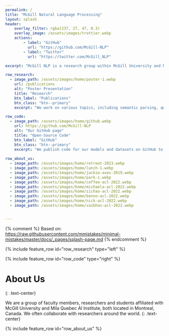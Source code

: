 ```yaml
---
permalink: /
title: "McGill Natural Language Processing"
layout: splash
header:
    overlay_filter: rgba(237, 27, 47, 0.3)
    overlay_image: /assets/images/trottier.webp
    actions:
        - label: "GitHub"
          url: "https://github.com/McGill-NLP"
        - label: "Twitter"
          url: "https://twitter.com/McGill_NLP"

excerpt: "McGill NLP is a research group within McGill University and Mila focusing on various topics in natural language processing."

row_research:
  - image_path: /assets/images/home/poster-1.webp
    url: /publications
    alt: "Poster Presentation"
    title: "Research"
    btn_label: "Publications"
    btn_class: "btn--primary"
    excerpt: "We work on various topics, including semantic parsing, question answering, reading comprehension, and conversational systems. We present our works in Computational Linguistics, NLP and ML conferences and journals."

row_code:
  - image_path: /assets/images/home/github.webp
    url: https://github.com/McGill-NLP
    alt: "Our GitHub page"
    title: "Open-Source Code"
    btn_label: "GitHub"
    btn_class: "btn--primary"
    excerpt: "We publish code for our models and datasets on GitHub to make it easier for researchers and developers to reproduce and build upon our work. We welcome pull requests and issues on active projects from the community."
  
row_about_us:
  - image_path: /assets/images/home/retreat-2023.webp
  - image_path: /assets/images/home/lunch-1.webp
  - image_path: /assets/images/home/jackie-axes-2019.webp
  - image_path: /assets/images/home/park-1.webp
  - image_path: /assets/images/home/coffee-acl-2022.webp
  - image_path: /assets/images/home/michaela-acl-2022.webp
  - image_path: /assets/images/home/zichao-acl-2022.webp
  - image_path: /assets/images/home/benno-acl-2022.webp
  - image_path: /assets/images/home/nick-acl-2022.webp
  - image_path: /assets/images/home/vaibhav-acl-2022.webp


---
```

{% comment %}
Based on: https://raw.githubusercontent.com/mmistakes/minimal-mistakes/master/docs/_pages/splash-page.md
{% endcomment %}


{% include feature_row id="row_research" type="left" %}

{% include feature_row id="row_code" type="right" %}



# About Us
{: .text-center}

We are a group of faculty members, researchers and students affiliated with McGill University and Mila Quebec AI Institute, both located in Montreal, Canada. We often collaborate with researchers around the world.
{: .text-center}

{% include feature_row id="row_about_us" %}

